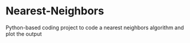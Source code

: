 # Nearest-Neighbors
Python-based coding project to code a nearest neighbors algorithm and plot the output
